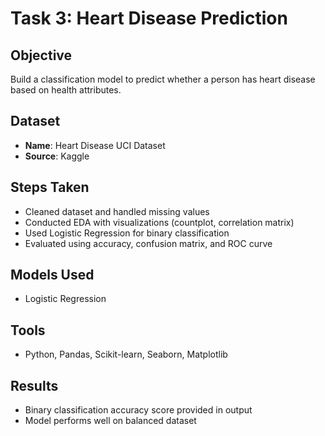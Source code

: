 # Task 3: Heart Disease Prediction

## Objective
Build a classification model to predict whether a person has heart disease based on health attributes.

## Dataset
- **Name**: Heart Disease UCI Dataset
- **Source**: Kaggle

## Steps Taken
- Cleaned dataset and handled missing values
- Conducted EDA with visualizations (countplot, correlation matrix)
- Used Logistic Regression for binary classification
- Evaluated using accuracy, confusion matrix, and ROC curve

## Models Used
- Logistic Regression

## Tools
- Python, Pandas, Scikit-learn, Seaborn, Matplotlib

## Results
- Binary classification accuracy score provided in output
- Model performs well on balanced dataset
